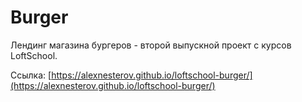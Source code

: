 # Burger
Лендинг магазина бургеров - второй выпускной проект с курсов LoftSchool.

Ссылка: [https://alexnesterov.github.io/loftschool-burger/](https://alexnesterov.github.io/loftschool-burger/)
